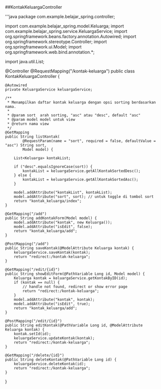 ##KontakKeluargaController

'''java
package com.example.belajar_spring.controller;

import com.example.belajar_spring.model.Keluarga;
import com.example.belajar_spring.service.KeluargaService;
import org.springframework.beans.factory.annotation.Autowired;
import org.springframework.stereotype.Controller;
import org.springframework.ui.Model;
import org.springframework.web.bind.annotation.*;

import java.util.List;

@Controller
@RequestMapping("/kontak-keluarga")
public class KontakKeluargaController {

    @Autowired
    private KeluargaService keluargaService;

    /**
     * Menampilkan daftar kontak keluarga dengan opsi sorting berdasarkan nama.
     * 
     * @param sort  arah sorting, "asc" atau "desc", default "asc"
     * @param model model untuk view
     * @return nama view
     */
    @GetMapping
    public String listKontak(
            @RequestParam(name = "sort", required = false, defaultValue = "asc") String sort,
            Model model) {

        List<Keluarga> kontakList;

        if ("desc".equalsIgnoreCase(sort)) {
            kontakList = keluargaService.getAllKontakSortedDesc();
        } else {
            kontakList = keluargaService.getAllKontakSortedAsc();
        }

        model.addAttribute("kontakList", kontakList);
        model.addAttribute("sort", sort); // untuk toggle di tombol sort
        return "kontak_keluarga/index";
    }

    @GetMapping("/add")
    public String addKontakForm(Model model) {
        model.addAttribute("kontak", new Keluarga());
        model.addAttribute("isEdit", false);
        return "kontak_keluarga/add";
    }

    @PostMapping("/add")
    public String saveKontak(@ModelAttribute Keluarga kontak) {
        keluargaService.saveKontak(kontak);
        return "redirect:/kontak-keluarga";
    }

    @GetMapping("/edit/{id}")
    public String showEditForm(@PathVariable Long id, Model model) {
        Keluarga kontak = keluargaService.getKontakByID(id);
        if (kontak == null) {
            // handle not found, redirect or show error page
            return "redirect:/kontak-keluarga";
        }
        model.addAttribute("kontak", kontak);
        model.addAttribute("isEdit", true);
        return "kontak_keluarga/add";
    }

    @PostMapping("/edit/{id}")
    public String editKontak(@PathVariable Long id, @ModelAttribute Keluarga kontak) {
        kontak.setId(id);
        keluargaService.updateKontak(kontak);
        return "redirect:/kontak-keluarga";
    }

    @GetMapping("/delete/{id}")
    public String deleteKontak(@PathVariable Long id) {
        keluargaService.deleteKontak(id);
        return "redirect:/kontak-keluarga";
    }

}
